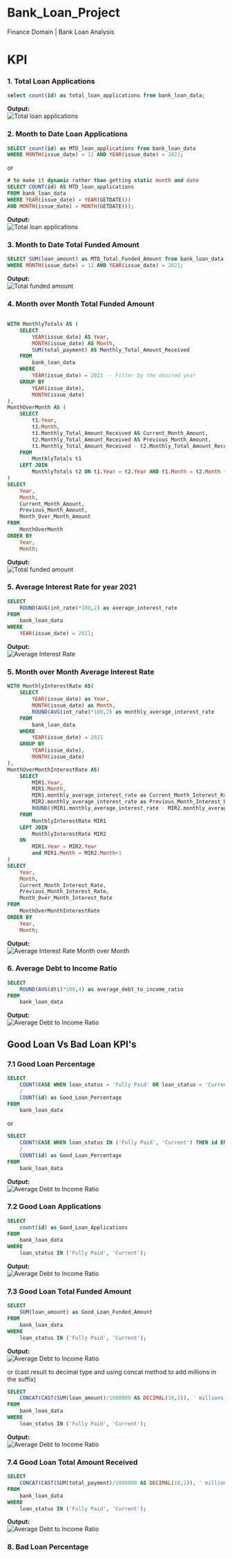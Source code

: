 # Bank_Loan_Project
Finance Domain | Bank Loan Analysis

# KPI
### 1. Total Loan Applications

```sql 
select count(id) as total_loan_applications from bank_loan_data;
```
<strong>Output:</strong><br>
![Total loan applications](images/image1.png)



### 2. Month to Date Loan Applications

```sql
SELECT count(id) as MTD_loan_applications from bank_loan_data
WHERE MONTH(issue_date) = 12 AND YEAR(issue_date) = 2021;
```
or
```sql
# to make it dynamic rather than getting static month and date
SELECT COUNT(id) AS MTD_loan_applications 
FROM bank_loan_data 
WHERE YEAR(issue_date) = YEAR(GETDATE()) 
AND MONTH(issue_date) = MONTH(GETDATE());
```
<strong>Output:</strong><br>
![Total loan applications](images/image2.png)

### 3. Month to Date Total Funded Amount

```sql
SELECT SUM(loan_amount) as MTD_Total_Funded_Amount from bank_loan_data
WHERE MONTH(issue_date) = 12 AND YEAR(issue_date) = 2021;
```

<strong>Output:</strong><br>
![Total funded amount](images/image3.png)

### 4. Month over Month Total Funded Amount
```sql

WITH MonthlyTotals AS (
    SELECT 
        YEAR(issue_date) AS Year,
        MONTH(issue_date) AS Month,
        SUM(total_payment) AS Monthly_Total_Amount_Received
    FROM 
        bank_loan_data
    WHERE 
        YEAR(issue_date) = 2021 -- Filter by the desired year
    GROUP BY 
        YEAR(issue_date),
        MONTH(issue_date)
),
MonthOverMonth AS (
    SELECT 
        t1.Year,
        t1.Month,
        t1.Monthly_Total_Amount_Received AS Current_Month_Amount,
        t2.Monthly_Total_Amount_Received AS Previous_Month_Amount,
        t1.Monthly_Total_Amount_Received - t2.Monthly_Total_Amount_Received AS Month_Over_Month_Amount
    FROM 
        MonthlyTotals t1
    LEFT JOIN 
        MonthlyTotals t2 ON t1.Year = t2.Year AND t1.Month = t2.Month + 1
)
SELECT 
    Year,
    Month,
    Current_Month_Amount,
    Previous_Month_Amount,
    Month_Over_Month_Amount
FROM 
    MonthOverMonth
ORDER BY 
    Year,
    Month;

```
<strong>Output:</strong><br>
![Total funded amount](images/image4.png)

### 5. Average Interest Rate for year 2021
```sql
SELECT 
	ROUND(AVG(int_rate)*100,2) as average_interest_rate
FROM
	bank_loan_data
WHERE
	YEAR(issue_date) = 2021;
```

<strong>Output:</strong><br>
![Average Interest Rate](images/image5.png)

### 5. Month over Month Average Interest Rate

```sql
WITH MonthlyInterestRate AS(
	SELECT
		YEAR(issue_date) as Year,
		MONTH(issue_date) as Month,
		ROUND(AVG(int_rate)*100,2) as monthly_average_interest_rate
	FROM
		bank_loan_data
	WHERE
		YEAR(issue_date) = 2021
	GROUP BY
		YEAR(issue_date),
		MONTH(issue_date)
), 
MonthOverMonthInterestRate AS(
	SELECT
		MIR1.Year,
		MIR1.Month,
		MIR1.monthly_average_interest_rate as Current_Month_Interest_Rate,
		MIR2.monthly_average_interest_rate as Previous_Month_Interest_Rate,
		ROUND((MIR1.monthly_average_interest_rate - MIR2.monthly_average_interest_rate),2) as Month_Over_Month_Interest_Rate
	FROM
		MonthlyInterestRate MIR1
	LEFT JOIN
		MonthlyInterestRate MIR2
	ON
		MIR1.Year = MIR2.Year
		and MIR1.Month = MIR2.Month+1
)
SELECT
	Year, 
	Month, 
	Current_Month_Interest_Rate, 
	Previous_Month_Interest_Rate, 
	Month_Over_Month_Interest_Rate 
FROM 
	MonthOverMonthInterestRate 
ORDER BY
	Year, 
	Month;

```

<strong>Output:</strong><br>
![Average Interest Rate Month over Month](images/image6.png)

### 6. Average Debt to Income Ratio

```sql
SELECT
	ROUND(AVG(dti)*100,4) as average_debt_to_income_ratio
FROM
	bank_loan_data
```

<strong>Output:</strong><br>
![Average Debt to Income Ratio](images/image7.png)

## Good Loan Vs Bad Loan KPI's

### 7.1 Good Loan Percentage

```sql
SELECT
	COUNT(CASE WHEN loan_status = 'Fully Paid' OR loan_status = 'Current' THEN id END)*100.0
	/
	COUNT(id) as Good_Loan_Percentage
FROM
	bank_loan_data
```
or
```sql
SELECT
	COUNT(CASE WHEN loan_status IN ('Fully Paid', 'Current') THEN id END)*100.0
	/
	COUNT(id) as Good_Loan_Percentage
FROM
	bank_loan_data
```
<strong>Output:</strong><br>
![Average Debt to Income Ratio](images/image7.1.png)

### 7.2 Good Loan Applications

```sql
SELECT
	count(id) as Good_Loan_Applications
FROM
	bank_loan_data
WHERE
	loan_status IN ('Fully Paid', 'Current');
```
<strong>Output:</strong><br>
![Average Debt to Income Ratio](images/image7.2.png)

### 7.3 Good Loan Total Funded Amount

```sql
SELECT
	SUM(loan_amount) as Good_Loan_Funded_Amount
FROM
	bank_loan_data
WHERE
	loan_status IN ('Fully Paid', 'Current');

```
<strong>Output:</strong><br>
![Average Debt to Income Ratio](images/image7.3.1.png)

or (cast result to decimal type and using concat method to add millions in the suffix)

```sql
SELECT
	CONCAT(CAST(SUM(loan_amount)/1000000 AS DECIMAL(18,2)), ' millions') as "Good_Loan_Funded_Amount (in millions)"
FROM
	bank_loan_data
WHERE
	loan_status IN ('Fully Paid', 'Current');
```
<strong>Output:</strong><br>
![Average Debt to Income Ratio](images/image7.3.2.png)

### 7.4 Good Loan Total Amount Received

```sql
SELECT
	CONCAT(CAST(SUM(total_payment)/1000000 AS DECIMAL(18,2)), ' millions') as Good_Loan_Amount_Received
FROM
	bank_loan_data
WHERE
	loan_status IN ('Fully Paid', 'Current');
```

<strong>Output:</strong><br>
![Average Debt to Income Ratio](images/image7.4.png)

### 8. Bad Loan Percentage
